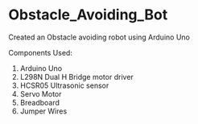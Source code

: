 # Obstacle_Avoiding_Bot

Created an Obstacle avoiding robot using Arduino Uno

Components Used:
1) Arduino Uno
2) L298N Dual H Bridge motor driver
3) HCSR05 Ultrasonic sensor
4) Servo Motor
5) Breadboard
6) Jumper Wires
